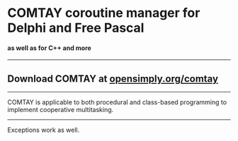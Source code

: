 # COMTAY coroutine manager for Delphi and Free Pascal
#### as well as for C++ and more
***
## Download COMTAY at [opensimply.org/comtay](https://opensimply.org/comtay/) 
***
COMTAY is applicable to both procedural and class-based programming to implement cooperative multitasking. 
***
Exceptions work as well.

